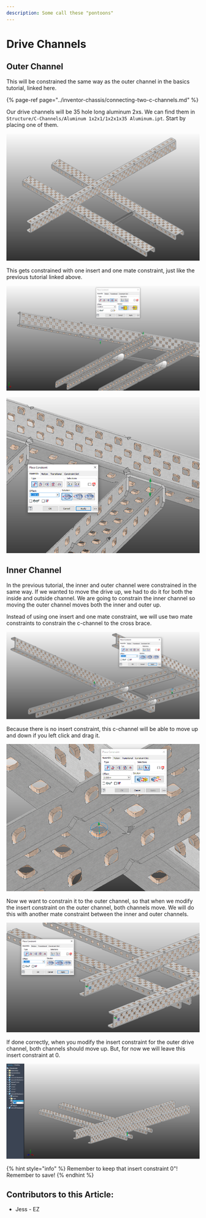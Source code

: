 ```yaml
---
description: Some call these "pontoons"
---
```


# Drive Channels

## Outer Channel

This will be constrained the same way as the outer channel in the basics tutorial, linked here. 

{% page-ref page="../inventor-chassis/connecting-two-c-channels.md" %}

Our drive channels will be 35 hole long aluminum 2xs.  We can find them in `Structure/C-Channels/Aluminum 1x2x1/1x2x1x35 Aluminum.ipt`.  Start by placing one of them. 

![Placed 1x2x1x35 C-Channel](../../../.gitbook/assets/image%20%28179%29.png)

This gets constrained with one insert and one mate constraint, just like the previous tutorial linked above.  

![Insert Constraint between two C-Channels](../../../.gitbook/assets/image%20%28173%29.png)

![Mate Constraint between two C-Channels](../../../.gitbook/assets/image%20%28148%29.png)

## Inner Channel

In the previous tutorial, the inner and outer channel were constrained in the same way.  If we wanted to move the drive up, we had to do it for both the inside and outside channel.  We are going to constrain the inner channel so moving the outer channel moves both the inner and outer up. 

Instead of using one insert and one mate constraint, we will use two mate constraints to constrain the c-channel to the cross brace. 

![Mate Constraint between two C-Channels](../../../.gitbook/assets/image%20%28191%29.png)

Because there is no insert constraint, this c-channel will be able to move up and down if you left click and drag it. 

![Mate Constraint between two C-Channels](../../../.gitbook/assets/image%20%28207%29.png)

Now we want to constrain it to the outer channel, so that when we modify the insert constraint on the outer channel, both channels move.  We will do this with another mate constraint between the inner and outer channels. 

![Mate Constraint between two C-Channels](../../../.gitbook/assets/image%20%2874%29.png)

If done correctly, when you modify the insert constraint for the outer drive channel, both channels should move up.  But, for now we will leave this insert constraint at 0. 

![Drive Channels Moving Together](../../../.gitbook/assets/image%20%28139%29.png)

{% hint style="info" %}
Remember to keep that insert constraint 0"!  Remember to save!
{% endhint %}



## Contributors to this Article:

* Jess - EZ

